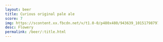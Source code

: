 ```yaml
---
layout: beer
title: Curious original pale ale
score: 7
img: https://scontent.xx.fbcdn.net/v/t1.0-0/p480x480/943639_10151798797268745_543942826_n.jpg?oh=b6a00ada0113150d5bf75adee051e27c&oe=58D10CF5
desc: Flowery
permalink: /beer/:title.html
---
```

